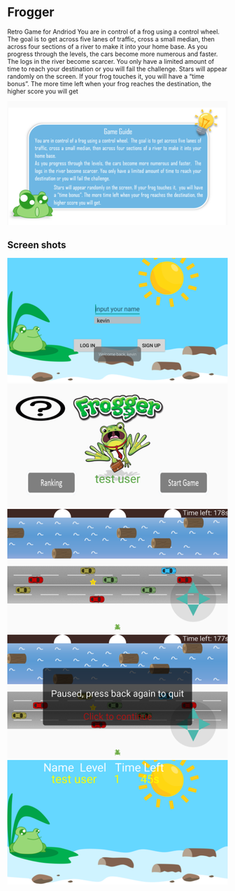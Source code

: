 # Frogger
Retro Game for Andriod
You are in control of a frog using a control wheel. The goal is to get across five lanes of traffic, cross a small median, then across four sections of a river to make it into your home base. As you progress through the levels, the cars become more numerous and faster. The logs in the river become scarcer. You only have a limited amount of time to reach your destination or you will fail the challenge. Stars will appear randomly on the screen. If your frog touches it, you will have a “time bonus”. The more time left when your frog reaches the destination, the higher score you will get

![image](screenshot_guide.png)

## Screen shots
![image](screenshot_login.png)
![image](screenshot_main.png)
![image](screenshot_game.png)
![image](screenshot_game1.png)
![image](screenshot_database.png)

